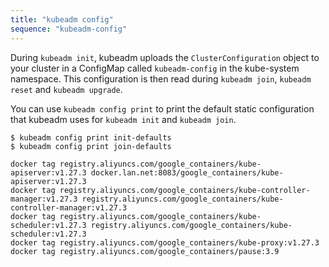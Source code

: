 ```yaml
---
title: "kubeadm config"
sequence: "kubeadm-config"
---
```


During `kubeadm init`,
kubeadm uploads the `ClusterConfiguration` object to your cluster
in a ConfigMap called `kubeadm-config` in the kube-system namespace.
This configuration is then read during `kubeadm join`, `kubeadm reset` and `kubeadm upgrade`.

You can use `kubeadm config print` to print the default static configuration
that kubeadm uses for `kubeadm init` and `kubeadm join`.

```text
$ kubeadm config print init-defaults
$ kubeadm config print join-defaults
```

```text
docker tag registry.aliyuncs.com/google_containers/kube-apiserver:v1.27.3 docker.lan.net:8083/google_containers/kube-apiserver:v1.27.3
docker tag registry.aliyuncs.com/google_containers/kube-controller-manager:v1.27.3 registry.aliyuncs.com/google_containers/kube-controller-manager:v1.27.3
docker tag registry.aliyuncs.com/google_containers/kube-scheduler:v1.27.3 registry.aliyuncs.com/google_containers/kube-scheduler:v1.27.3
docker tag registry.aliyuncs.com/google_containers/kube-proxy:v1.27.3
docker tag registry.aliyuncs.com/google_containers/pause:3.9
```
